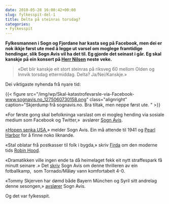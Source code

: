 ```yaml
---
date: 2010-05-28 16:00:42+00:00
slug: fylkesspit-del-1
title: Delta på steinras torsdag?
categories:
- Fylkesspit
---
```


**Fylkesmannen i Sogn og Fjordane har kasta seg på Facebook, men dei er nok ikkje først ute med å legge ut varsel om moglege framtidige hendingar, slik Sogn Avis vil ha det til. Eg gjorde det seinast i går. Eg skal kanskje på ein konsert på [Herr Nilsen](http://herrnilsen.no/) neste veke.**


<blockquote>«Det blir kanskje eit stort steinras på riksveg 60 mellom Olden og Innvik torsdag ettermiddag. Delta? Ja/Nei/Kanskje.»</blockquote>


Dei viktigaste nyhenda frå nyare tid:

<!--more-->

{{< figure src="/img/wp/Skal-katastrofevarsle-via-Facebook-www.sognavis.no_1275060730158.png" class="alignright" caption="Skjerdump frå sognavis.no. Bra tiltak, men neppe  først ute. " >}}

«For første  gong skal befolkninga varslast om ei mogleg hending via  sosiale medium  som  Facebook og Twitter,»  avslører [Sogn Avis](http://www.sognavis.no/lokale_nyhende/article5134075.ece).

[«Hopen senka USA](http://www.sognavis.no/lokal_sport/article5135152.ece),» melder Sogn Avis. Ein må attende til 1941 og [Pearl Harbor](http://no.wikipedia.org/wiki/Angrepet_p%C3%A5_Pearl_Harbor) for å finne noko liknande.

«Stal oblatar frå postkasser til folk i bygda,» skriv [Firda](http://www.firda.no/nyhende/article5133625.ece) om den moderne tids [Robin Hood](http://no.wikipedia.org/wiki/Robin_Hood).

«Dramatikken ville ingen ende ta då heimelaget fekk eit nytt straffespark  få  minutt seinare .» Det [skriv](http://www.sognavis.no/lokal_sport/article5127116.ece) Sogn Avis om denne thrilleren av ein fotballkamp,  som Tornado/Måløy vann komfortabelt 4-0.




«Tommy Skjerven har dømd både Bayern München og Syril sitt andrelag denne   sesongen,» [avslører](http://www.sognavis.no/lokal_sport/article5121711.ece) Sogn Avis.

Og det var fylkesspit.









